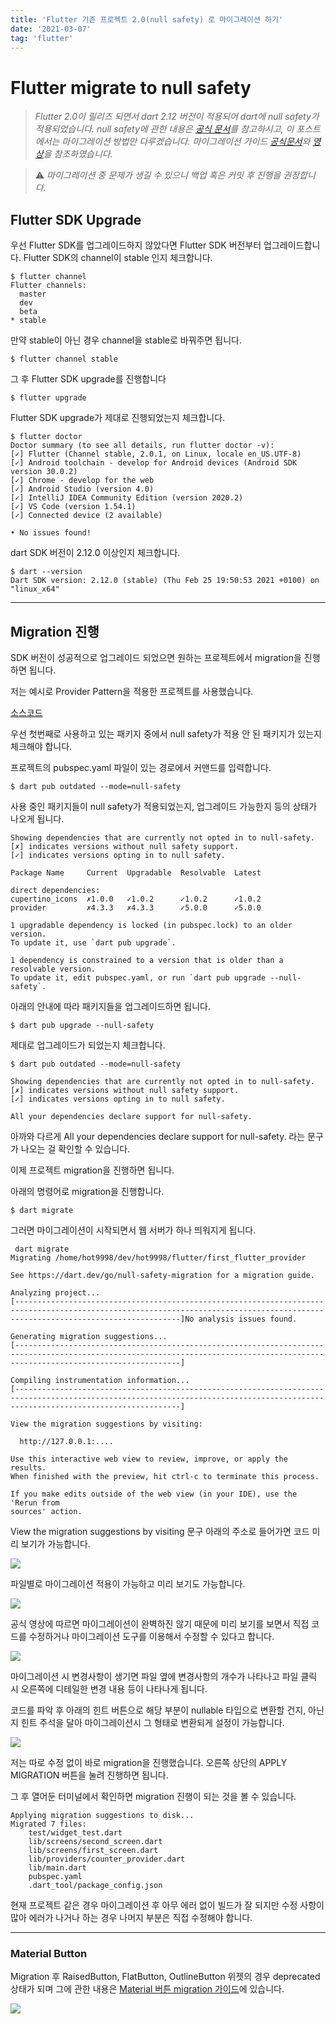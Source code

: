 ```yaml
---
title: 'Flutter 기존 프로젝트 2.0(null safety) 로 마이그레이션 하기'
date: '2021-03-07'
tag: 'flutter'
---
```


# Flutter migrate to null safety 

> *Flutter 2.0이 릴리즈 되면서 dart 2.12 버전이 적용되어 dart에 null safety가 적용되었습니다.
null safety에 관한 내용은 [공식 문서](https://dart.dev/null-safety/tour)를 참고하시고,
이 포스트에서는 마이그레이션 방법만 다루겠습니다.
마이그레이션 가이드 [공식문서](https://dart.dev/null-safety/migration-guide)와 [영상](https://youtu.be/bvq7wbn4VAA)을 참조하였습니다.*

> ⚠️ *마이그레이션 중 문제가 생길 수 있으니 백업 혹은 커밋 후 진행을 권장합니다.*

## Flutter SDK Upgrade

우선 Flutter SDK를 업그레이드하지 않았다면 Flutter SDK 버전부터 업그레이드합니다.
Flutter SDK의 channel이 stable 인지 체크합니다.

```
$ flutter channel
Flutter channels:
  master
  dev
  beta
* stable
```

만약 stable이 아닌 경우 channel을 stable로 바꿔주면 됩니다.

```
$ flutter channel stable
```

그 후 Flutter SDK upgrade를 진행합니다

```
$ flutter upgrade
```

Flutter SDK upgrade가 제대로 진행되었는지 체크합니다.

```
$ flutter doctor
Doctor summary (to see all details, run flutter doctor -v):
[✓] Flutter (Channel stable, 2.0.1, on Linux, locale en_US.UTF-8)
[✓] Android toolchain - develop for Android devices (Android SDK version 30.0.2)
[✓] Chrome - develop for the web
[✓] Android Studio (version 4.0)
[✓] IntelliJ IDEA Community Edition (version 2020.2)
[✓] VS Code (version 1.54.1)
[✓] Connected device (2 available)

• No issues found!
```

dart SDK 버전이 2.12.0 이상인지 체크합니다.

```
$ dart --version
Dart SDK version: 2.12.0 (stable) (Thu Feb 25 19:50:53 2021 +0100) on "linux_x64"
```

---

## Migration 진행

SDK 버전이 성공적으로 업그레이드 되었으면 원하는 프로젝트에서 migration을 진행하면 됩니다.

저는 예시로 Provider Pattern을 적용한 프로젝트를 사용했습니다.

[소스코드](https://github.com/KimBiYam/first_flutter_provider)

우선 첫번째로 사용하고 있는 패키지 중에서 null safety가 적용 안 된 패키지가 있는지 체크해야 합니다.

프로젝트의 pubspec.yaml 파일이 있는 경로에서 커맨드를 입력합니다.

```
$ dart pub outdated --mode=null-safety
```

사용 중인 패키지들이 null safety가 적용되었는지, 업그레이드 가능한지 등의 상태가 나오게 됩니다.

```
Showing dependencies that are currently not opted in to null-safety.
[✗] indicates versions without null safety support.
[✓] indicates versions opting in to null safety.

Package Name     Current  Upgradable  Resolvable  Latest  

direct dependencies:
cupertino_icons  ✗1.0.0   ✓1.0.2      ✓1.0.2      ✓1.0.2  
provider         ✗4.3.3   ✗4.3.3      ✓5.0.0      ✓5.0.0  

1 upgradable dependency is locked (in pubspec.lock) to an older version.
To update it, use `dart pub upgrade`.

1 dependency is constrained to a version that is older than a resolvable version.
To update it, edit pubspec.yaml, or run `dart pub upgrade --null-safety`.
```

아래의 안내에 따라 패키지들을 업그레이드하면 됩니다.

```
$ dart pub upgrade --null-safety
```

제대로 업그레이드가 되었는지 체크합니다.

```
$ dart pub outdated --mode=null-safety
```

```
Showing dependencies that are currently not opted in to null-safety.
[✗] indicates versions without null safety support.
[✓] indicates versions opting in to null safety.

All your dependencies declare support for null-safety.
```

아까와 다르게 All your dependencies declare support for null-safety. 라는 문구가 나오는 걸 확인할 수 있습니다.

이제 프로젝트 migration을 진행하면 됩니다.

아래의 명령어로 migration을 진행합니다.

```
$ dart migrate
```

그러면 마이그레이션이 시작되면서 웹 서버가 하나 띄워지게 됩니다.

```
 dart migrate 
Migrating /home/hot9998/dev/hot9998/flutter/first_flutter_provider

See https://dart.dev/go/null-safety-migration for a migration guide.

Analyzing project...
[---------------------------------------------------------------------------------------------------------------------------------------------------------------------------------]No analysis issues found.

Generating migration suggestions...
[---------------------------------------------------------------------------------------------------------------------------------------------------------------------------------]

Compiling instrumentation information...
[---------------------------------------------------------------------------------------------------------------------------------------------------------------------------------]

View the migration suggestions by visiting:

  http://127.0.0.1:....

Use this interactive web view to review, improve, or apply the results.
When finished with the preview, hit ctrl-c to terminate this process.

If you make edits outside of the web view (in your IDE), use the 'Rerun from
sources' action.
```

View the migration suggestions by visiting 문구 아래의 주소로 들어가면
코드 미리 보기가 가능합니다.

![](/images/posts/flutter/flutter2.0-migration_1.png)

파일별로 마이그레이션 적용이 가능하고 미리 보기도 가능합니다.

![](/images/posts/flutter/flutter2.0-migration_2.png)

공식 영상에 따르면 마이그레이션이 완벽하진 않기 때문에 미리 보기를 보면서
직접 코드를 수정하거나 마이그레이션 도구를 이용해서 수정할 수 있다고 합니다.

![](/images/posts/flutter/flutter2.0-migration_3.png)

마이그레이션 시 변경사항이 생기면 파일 옆에 변경사항의 개수가 나타나고
파일 클릭 시 오른쪽에 디테일한 변경 내용 등이 나타나게 됩니다.

코드를 파악 후 아래의 힌트 버튼으로
해당 부분이 nullable 타입으로 변환할 건지, 아닌지 힌트 주석을 달아
마이그레이션시 그 형태로 변환되게 설정이 가능합니다.

![](/images/posts/flutter/flutter2.0-migration_4.png)

저는 따로 수정 없이 바로 migration을 진행했습니다.
오른쪽 상단의 APPLY MIGRATION 버튼을 눌려 진행하면 됩니다.

그 후 열어둔 터미널에서 확인하면 migration 진행이 되는 것을 볼 수 있습니다.

```
Applying migration suggestions to disk...
Migrated 7 files:
    test/widget_test.dart
    lib/screens/second_screen.dart
    lib/screens/first_screen.dart
    lib/providers/counter_provider.dart
    lib/main.dart
    pubspec.yaml
    .dart_tool/package_config.json
```

현재 프로젝트 같은 경우 마이그레이션 후 아무 에러 없이 빌드가 잘 되지만
수정 사항이 많아 에러가 나거나 하는 경우 나머지 부분은 직접 수정해야 합니다.

---

### Material Button

Migration 후 RaisedButton, FlatButton, OutlineButton 위젯의 경우
deprecated 상태가 되며 그에 관한 내용은 [Material 버튼 migration 가이드](https://docs.google.com/document/d/1yohSuYrvyya5V1hB6j9pJskavCdVq9sVeTqSoEPsWH0/edit#)에 있습니다.

![](/images/posts/flutter/flutter2.0-migration_5.png)
